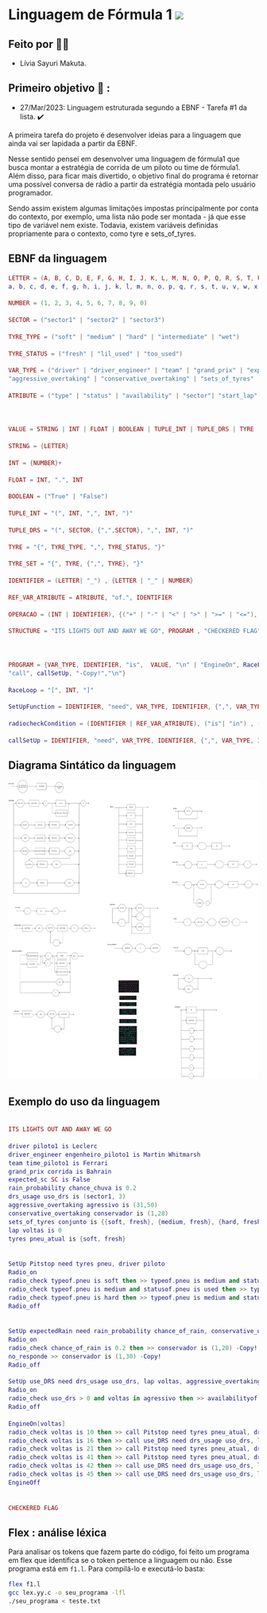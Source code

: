 # Linguagem de Fórmula 1 <img src="https://img.shields.io/static/v1?label=Etapa1&message=Finalizado&color=success&style=flat-square&logo=ghost"/>


## Feito por :raising_hand_woman:

- Lívia Sayuri Makuta.

## Primeiro objetivo :round_pushpin: :

- 27/Mar/2023: Linguagem estruturada segundo a EBNF - Tarefa #1 da lista.  :heavy_check_mark:

A primeira tarefa do projeto é desenvolver ideias para a linguagem que ainda vai ser lapidada a partir da EBNF.

Nesse sentido pensei em desenvolver uma linguagem de fórmula1 que busca montar a estratégia de corrida de um piloto ou time de fórmula1.
Além disso, para ficar mais divertido, o objetivo final do programa é retornar uma possível conversa de rádio a partir da estratégia montada pelo usuário programador. 

Sendo assim existem algumas limitações impostas principalmente por conta do contexto, por exemplo, uma lista não pode ser montada - já que esse tipo de variável nem existe. Todavia, existem variáveis definidas propriamente para o contexto, como tyre e sets_of_tyres.

## EBNF da linguagem

``` lua
LETTER = (A, B, C, D, E, F, G, H, I, J, K, L, M, N, O, P, Q, R, S, T, U, V, W, X, Y, Z, 
a, b, c, d, e, f, g, h, i, j, k, l, m, n, o, p, q, r, s, t, u, v, w, x, y, z)

NUMBER = (1, 2, 3, 4, 5, 6, 7, 8, 9, 0)

SECTOR = ("sector1" | "sector2" | "sector3")

TYRE_TYPE = ("soft" | "medium" | "hard" | "intermediate" | "wet")

TYRE_STATUS = ("fresh" | "lil_used" | "too_used")

VAR_TYPE = ("driver" | "driver_engineer" | "team" | "grand_prix" | "expected_sc" | "rain_probability" | "drs_usage" | 
"aggressive_overtaking" | "conservative_overtaking" | "sets_of_tyres" | "lap" | "tyre")

ATRIBUTE = ("type" | "status" | "availability" | "sector"| "start_lap"| "end_lap" )



VALUE = STRING | INT | FLOAT | BOOLEAN | TUPLE_INT | TUPLE_DRS | TYRE | TYRE_SET | OPERACAO

STRING = {LETTER}

INT = {NUMBER}+

FLOAT = INT, ".", INT

BOOLEAN = ("True" | "False")

TUPLE_INT = "(", INT, ",", INT, ")"

TUPLE_DRS = "(", SECTOR, {",",SECTOR}, ",", INT, ")"

TYRE = "{", TYRE_TYPE, ",", TYRE_STATUS, "}"

TYRE_SET = "{", TYRE, {",", TYRE}, "}"

IDENTIFIER = (LETTER| "_") , {LETTER | "_" | NUMBER}

REF_VAR_ATRIBUTE = ATRIBUTE, "of.", IDENTIFIER

OPERACAO = (INT | IDENTIFIER), {("+" | "-" | "<" | ">" | ">=" | "<="), (INT | IDENTIFIER)}

STRUCTURE = "ITS LIGHTS OUT AND AWAY WE GO", PROGRAM , "CHECKERED FLAG"
 


PROGRAM = {VAR_TYPE, IDENTIFIER, "is",  VALUE, "\n" | "EngineOn", RaceLoop, PROGRAM, "EngineOff", "\n"| "SetUp", SetUpFunction, PROGRAM, "Radio_off", "\n"| "radio_check", radiocheckCondition, PROGRAM, "-Copy!", "\n" ,  ["no_response >>", PROGRAM, "-Copy!", "\n"] |
"call", callSetUp, "-Copy!","\n"}

RaceLoop = "[", INT, "]"

SetUpFunction = IDENTIFIER, "need", VAR_TYPE, IDENTIFIER, {",", VAR_TYPE, IDENTIFIER}, "\n", "Radio_on"

radiocheckCondition = (IDENTIFIER | REF_VAR_ATRIBUTE), ("is"| "in") , (VALUE | IDENTIFIER | REF_VAR_ATRIBUTE), {("and" | "or"), (IDENTIFIER | REF_VAR_ATRIBUTE), ("is"| "in") , (VALUE | IDENTIFIER | REF_VAR_ATRIBUTE)}, "then >>"

callSetUp = IDENTIFIER, "need", VAR_TYPE, IDENTIFIER, {",", VAR_TYPE, IDENTIFIER}

```

## Diagrama Sintático da linguagem

<img src="diagrama_sintatico.drawio.png" width="800" height="600">



## Exemplo do uso da linguagem

```lua

ITS LIGHTS OUT AND AWAY WE GO

driver piloto1 is Leclerc
driver_engineer engenheiro_piloto1 is Martin Whitmarsh
team time_piloto1 is Ferrari
grand_prix corrida is Bahrain
expected_sc SC is False
rain_probability chance_chuva is 0.2
drs_usage uso_drs is (sector1, 3)
aggressive_overtaking agressivo is (31,50)
conservative_overtaking conservador is (1,28)
sets_of_tyres conjunto is {{soft, fresh}, {medium, fresh}, {hard, fresh}, {medium, used}}
lap voltas is 0
tyres pneu_atual is {soft, fresh}


SetUp Pitstop need tyres pneu, driver piloto
Radio_on
radio_check typeof.pneu is soft then >> typeof.pneu is medium and statusof.pneu is used -Copy!
radio_check typeof.pneu is medium and statusof.pneu is used then >> typeof.pneu is hard and statusof.pneu is fresh -Copy!
radio_check typeof.pneu is hard then >> typeof.pneu is medium and statusof.pneu is fresh -Copy!
Radio_off


SetUp expectedRain need rain_probability chance_of_rain, conservative_overtaking coservador
Radio_on
radio_check chance_of_rain is 0.2 then >> conservador is (1,20) -Copy!
no_responde >> conservador is (1,30) -Copy!
Radio_off

SetUp use_DRS need drs_usage uso_drs, lap voltas, aggressive_overtaking agressivo
Radio_on
radio_check uso_drs > 0 and voltas in agressivo then >> availabilityof.uso_drs is availabilityof.uso_drs-1
Radio_off

EngineOn[voltas]
radio_check voltas is 10 then >> call Pitstop need tyres pneu_atual, driver piloto1 -Copy!
radio_check voltas is 16 then >> call use_DRS need drs_usage uso_drs, lap voltas, aggressive_overtaking agressivo -Copy!
radio_check voltas is 21 then >> call Pitstop need tyres pneu_atual, driver piloto1 -Copy!
radio_check voltas is 41 then >> call Pitstop need tyres pneu_atual, driver piloto1 -Copy!
radio_check voltas is 42 then >> call use_DRS need drs_usage uso_drs, lap voltas, aggressive_overtaking agressivo -Copy!
radio_check voltas is 45 then >> call use_DRS need drs_usage uso_drs, lap voltas, aggressive_overtaking agressivo -Copy!
EngineOff


CHECKERED FLAG

```

## Flex : análise léxica

Para analisar os tokens que fazem parte do código, foi feito um programa em flex que identifica se o token pertence a linguagem ou não. Esse programa está em `f1.l`. Para compilá-lo e executá-lo basta:

``` bash
flex f1.l
gcc lex.yy.c -o seu_programa -lfl
./seu_programa < teste.txt 
```



